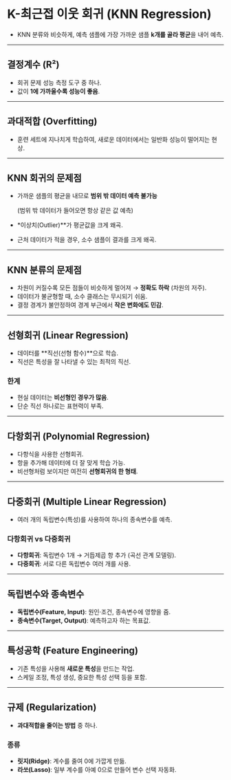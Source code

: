 # K-최근접 이웃 회귀 (KNN Regression)

- KNN 분류와 비슷하게, 예측 샘플에 가장 가까운 샘플 **k개를 골라 평균**을 내어 예측.

---

## 결정계수 (R²)

- 회귀 문제 성능 측정 도구 중 하나.
- 값이 **1에 가까울수록 성능이 좋음**.

---

## 과대적합 (Overfitting)

- 훈련 세트에 지나치게 학습하여, 새로운 데이터에서는 일반화 성능이 떨어지는 현상.

---

## KNN 회귀의 문제점

- 가까운 샘플의 평균을 내므로 **범위 밖 데이터 예측 불가능**
    
    (범위 밖 데이터가 들어오면 항상 같은 값 예측)
    
- *이상치(Outlier)**가 평균값을 크게 왜곡.
- 근처 데이터가 적을 경우, 소수 샘플이 결과를 크게 왜곡.

---

## KNN 분류의 문제점

- 차원이 커질수록 모든 점들이 비슷하게 멀어져 → **정확도 하락** (차원의 저주).
- 데이터가 불균형할 때, 소수 클래스는 무시되기 쉬움.
- 결정 경계가 불안정하여 경계 부근에서 **작은 변화에도 민감**.

---

## 선형회귀 (Linear Regression)

- 데이터를 **직선(선형 함수)**으로 학습.
- 직선은 특성을 잘 나타낼 수 있는 최적의 직선.

### 한계

- 현실 데이터는 **비선형인 경우가 많음**.
- 단순 직선 하나로는 표현력이 부족.

---

## 다항회귀 (Polynomial Regression)

- 다항식을 사용한 선형회귀.
- 항을 추가해 데이터에 더 잘 맞게 학습 가능.
- 비선형처럼 보이지만 여전히 **선형회귀의 한 형태**.

---

## 다중회귀 (Multiple Linear Regression)

- 여러 개의 독립변수(특성)를 사용하여 하나의 종속변수를 예측.

### 다항회귀 vs 다중회귀

- **다항회귀**: 독립변수 1개 → 거듭제곱 항 추가 (곡선 관계 모델링).
- **다중회귀**: 서로 다른 독립변수 여러 개를 사용.

---

## 독립변수와 종속변수

- **독립변수(Feature, Input)**: 원인·조건, 종속변수에 영향을 줌.
- **종속변수(Target, Output)**: 예측하고자 하는 목표값.

---

## 특성공학 (Feature Engineering)

- 기존 특성을 사용해 **새로운 특성**을 만드는 작업.
- 스케일 조정, 특성 생성, 중요한 특성 선택 등을 포함.

---

## 규제 (Regularization)

- **과대적합을 줄이는 방법** 중 하나.

### 종류

- **릿지(Ridge)**: 계수를 줄여 0에 가깝게 만듦.
- **라쏘(Lasso)**: 일부 계수를 아예 0으로 만들어 변수 선택 자동화.
